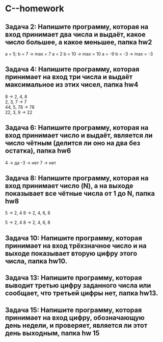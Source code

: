 # C--homework
## Задача 2: Напишите программу, которая на вход принимает два числа и выдаёт, какое число большее, а какое меньшее, папка hw2

a = 5; b = 7 -> max = 7
a = 2 b = 10 -> max = 10
a = -9 b = -3 -> max = -3

## Задача 4: Напишите программу, которая принимает на вход три числа и выдаёт максимальное из этих чисел, папка hw4

8 -> 2, 4, 8   
2, 3, 7 -> 7   
44, 5, 78 -> 78   
22, 3, 9 -> 22 

## Задача 6: Напишите программу, которая на вход принимает число и выдаёт, является ли число чётным (делится ли оно на два без остатка),  папка hw6

4 -> да
-3 -> нет
7 -> нет

## Задача 8: Напишите программу, которая на вход принимает число (N), а на выходе показывает все чётные числа от 1 до N, папка hw8

5 -> 2, 4
8 -> 2, 4, 6, 8

5 -> 2, 4
8 -> 2, 4, 6, 8

## Задача 10: Напишите программу, которая принимает на вход трёхзначное число и на выходе показывает вторую цифру этого числа, папка hw10.

## Задача 13: Напишите программу, которая выводит третью цифру заданного числа или сообщает, что третьей цифры нет, папка hw13.

## Задача 15: Напишите программу, которая принимает на вход цифру, обозначающую день недели, и проверяет, является ли этот день выходным, папка hw 15
